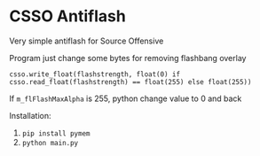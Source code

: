 # CSSO Antiflash
Very simple antiflash for Source Offensive

Program just change some bytes for removing flashbang overlay
```
csso.write_float(flashstrength, float(0) if csso.read_float(flashstrength) == float(255) else float(255))
```
If `m_flFlashMaxAlpha` is 255, python change value to 0 and back

Installation:
1. `pip install pymem`
2. `python main.py`
